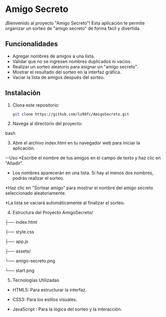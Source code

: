 # Amigo Secreto

¡Bienvenido al proyecto "Amigo Secreto"! Esta aplicación te permite organizar un sorteo de "amigo secreto" de forma fácil y divertida.

## Funcionalidades

- Agregar nombres de amigos a una lista.
- Validar que no se ingresen nombres duplicados ni vacíos.
- Realizar un sorteo aleatorio para asignar un "amigo secreto".
- Mostrar el resultado del sorteo en la interfaz gráfica.
- Vaciar la lista de amigos después del sorteo.

## Instalación

1. Clona este repositorio:
   ```bash
   git clone https://github.com/lu98fc/AmigoSecreto.git
2. Navega al directorio del proyecto:

bash

3. Abre el archivo index.html en tu navegador web para iniciar la aplicación.

--Uso
*Escribe el nombre de tus amigos en el campo de texto y haz clic en "Añadir".

* Los nombres aparecerán en una lista. Si hay al menos dos nombres, podrás realizar el sorteo.

*Haz clic en "Sortear amigo" para mostrar el nombre del amigo secreto seleccionado aleatoriamente.

*La lista se vaciará automáticamente al finalizar el sorteo.

4. Estructura del Proyecto
AmigoSecreto/

├── index.html        <!-- Estructura principal de la interfaz -->

├── style.css         <!-- Estilos de la aplicación -->

├── app.js            <!-- Lógica de la aplicación -->

├── assets/           <!-- Carpeta de recursos gráficos -->
          
   └── amigo-secreto.png 
   
   └── start.png 
  
5. Tecnologías Utilizadas

* HTML5: Para estructurar la interfaz.

* CSS3: Para los estilos visuales.

* JavaScript : Para la lógica del sorteo y la interacción.
